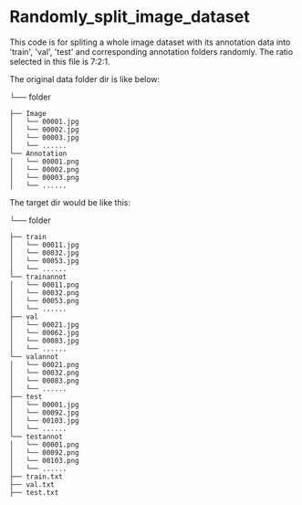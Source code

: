 # Randomly_split_image_dataset
This code is for spliting a whole image dataset with its annotation data into 'train', 'val', 'test' and corresponding annotation folders randomly. The ratio selected in this file is 7:2:1.

The original data folder dir is like below:


└── folder

    ├── Image
    │   └── 00001.jpg
    │   └── 00002.jpg
    │   └── 00003.jpg
    │   └── ......
    └── Annotation
    │   └── 00001.png
    │   └── 00002.png
    │   └── 00003.png
    │   └── ......
    
    
The target dir would be like this:


└── folder

    ├── train
    │   └── 00011.jpg
    │   └── 00032.jpg
    │   └── 00053.jpg
    │   └── ......
    └── trainannot
    │   └── 00011.png
    │   └── 00032.png
    │   └── 00053.png
    │   └── ......
    ├── val
    │   └── 00021.jpg
    │   └── 00062.jpg
    │   └── 00083.jpg
    │   └── ......
    └── valannot
    │   └── 00021.png
    │   └── 00032.png
    │   └── 00083.png
    │   └── ......
    ├── test
    │   └── 00001.jpg
    │   └── 00092.jpg
    │   └── 00103.jpg
    │   └── ......
    └── testannot
    │   └── 00001.png
    │   └── 00092.png
    │   └── 00103.png
    │   └── ......
    ├── train.txt
    ├── val.txt
    ├── test.txt
    
    

